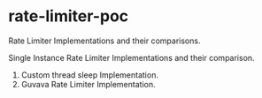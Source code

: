 # rate-limiter-poc
Rate Limiter Implementations and their comparisons. 


Single Instance Rate Limiter Implementations and their comparison.


1. Custom thread sleep Implementation.
2. Guvava Rate Limiter Implementation.
